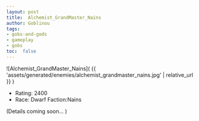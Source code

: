 ```yaml
---
layout: post
title:  Alchemist_GrandMaster_Nains
author: Goblinou
tags:
- gobs-and-gods
- gameplay
- gobs
toc:  false
---
```


![Alchemist_GrandMaster_Nains]( {{ 'assets/generated/enemies/alchemist_grandmaster_nains.jpg' | relative_url }} )
- Rating: 2400
- Race: Dwarf  Faction:Nains

(Details coming soon... )